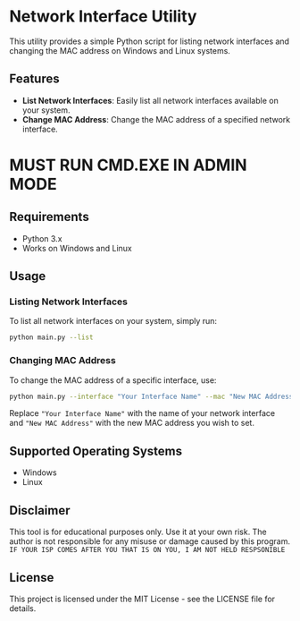 # Network Interface Utility

This utility provides a simple Python script for listing network interfaces and changing the MAC address on Windows and Linux systems.

## Features

- **List Network Interfaces**: Easily list all network interfaces available on your system.
- **Change MAC Address**: Change the MAC address of a specified network interface.

# MUST RUN CMD.EXE IN ADMIN MODE

## Requirements

- Python 3.x
- Works on Windows and Linux

## Usage

### Listing Network Interfaces

To list all network interfaces on your system, simply run:

```bash
python main.py --list
```

### Changing MAC Address

To change the MAC address of a specific interface, use:

```bash
python main.py --interface "Your Interface Name" --mac "New MAC Address"
```

Replace `"Your Interface Name"` with the name of your network interface and `"New MAC Address"` with the new MAC address you wish to set.

## Supported Operating Systems

- Windows
- Linux

## Disclaimer

This tool is for educational purposes only. Use it at your own risk. The author is not responsible for any misuse or damage caused by this program. `IF YOUR ISP COMES AFTER YOU THAT IS ON YOU, I AM NOT HELD RESPSONIBLE`

## License

This project is licensed under the MIT License - see the LICENSE file for details.
